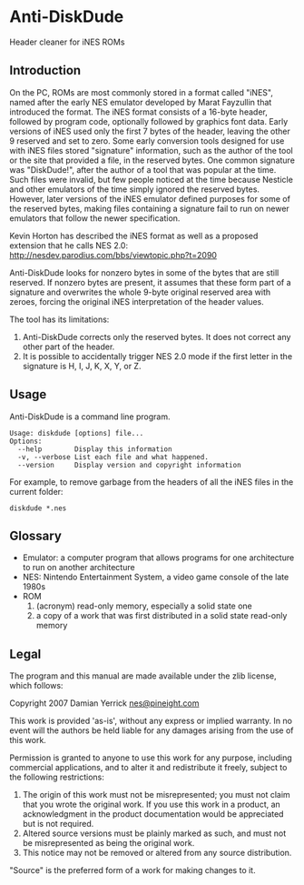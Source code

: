 # Anti-DiskDude

Header cleaner for iNES ROMs

## Introduction

On the PC, ROMs are most commonly stored in a format called "iNES",
named after the early NES emulator developed by Marat Fayzullin that
introduced the format.  The iNES format consists of a 16-byte header,
followed by program code, optionally followed by graphics font data.
Early versions of iNES used only the first 7 bytes of the header,
leaving the other 9 reserved and set to zero.  Some early conversion
tools designed for use with iNES files stored "signature"
information, such as the author of the tool or the site that provided
a file, in the reserved bytes.  One common signature was "DiskDude!",
after the author of a tool that was popular at the time.  Such files
were invalid, but few people noticed at the time because Nesticle and
other emulators of the time simply ignored the reserved bytes.
However, later versions of the iNES emulator defined purposes for
some of the reserved bytes, making files containing a signature
fail to run on newer emulators that follow the newer specification.

Kevin Horton has described the iNES format as well as a proposed
extension that he calls NES 2.0:
http://nesdev.parodius.com/bbs/viewtopic.php?t=2090

Anti-DiskDude looks for nonzero bytes in some of the bytes that are
still reserved.  If nonzero bytes are present, it assumes that these
form part of a signature and overwrites the whole 9-byte original
reserved area with zeroes, forcing the original iNES interpretation
of the header values.

The tool has its limitations:

 1. Anti-DiskDude corrects only the reserved bytes.  It does not
    correct any other part of the header.
 2. It is possible to accidentally trigger NES 2.0 mode if the first
    letter in the signature is H, I, J, K, X, Y, or Z.

## Usage

Anti-DiskDude is a command line program.

    Usage: diskdude [options] file...
    Options:
      --help        Display this information
      -v, --verbose List each file and what happened.
      --version     Display version and copyright information

For example, to remove garbage from the headers of all the iNES
files in the current folder:

    diskdude *.nes

## Glossary

- Emulator: a computer program that allows programs for one
  architecture to run on another architecture
- NES: Nintendo Entertainment System, a video game console of the
  late 1980s
- ROM
    1. (acronym) read-only memory, especially a solid state one
    2. a copy of a work that was first distributed in a solid state
       read-only memory

## Legal

The program and this manual are made available under the
zlib license, which follows:

Copyright 2007 Damian Yerrick <nes@pineight.com>

This work is provided 'as-is', without any express or implied
warranty. In no event will the authors be held liable for any
damages arising from the use of this work.

Permission is granted to anyone to use this work for any purpose,
including commercial applications, and to alter it and redistribute
it freely, subject to the following restrictions:

 1. The origin of this work must not be misrepresented; you
    must not claim that you wrote the original work. If you use
    this work in a product, an acknowledgment in the product
    documentation would be appreciated but is not required.
 2. Altered source versions must be plainly marked as such,
    and must not be misrepresented as being the original work.
 3. This notice may not be removed or altered from any source
    distribution.

"Source" is the preferred form of a work for making changes to it.
